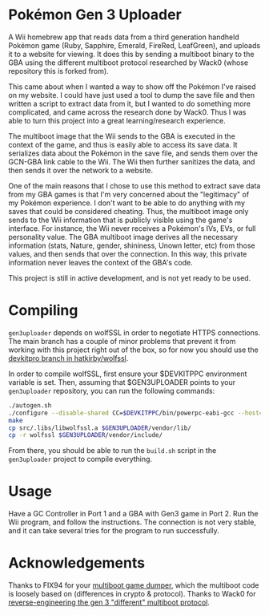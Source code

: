 ﻿# Pokémon Gen 3 Uploader
A Wii homebrew app that reads data from a third generation handheld Pokémon game (Ruby, Sapphire, Emerald, FireRed, LeafGreen), and uploads it to a website for viewing. It does this by sending a multiboot binary to the GBA using the different multiboot protocol researched by Wack0 (whose repository this is forked from).

This came about when I wanted a way to show off the Pokémon I've raised on my website. I could have just used a tool to dump the save file and then written a script to extract data from it, but I wanted to do something more complicated, and came across the research done by Wack0. Thus I was able to turn this project into a great learning/research experience.

The multiboot image that the Wii sends to the GBA is executed in the context of the game, and thus is easily able to access its save data. It serializes data about the Pokémon in the save file, and sends them over the GCN-GBA link cable to the Wii. The Wii then further sanitizes the data, and then sends it over the network to a website.

One of the main reasons that I chose to use this method to extract save data from my GBA games is that I'm very concerned about the "legitimacy" of my Pokémon experience. I don't want to be able to do anything with my saves that could be considered cheating. Thus, the multiboot image only sends to the Wii information that is publicly visible using the game's interface. For instance, the Wii never receives a Pokémon's IVs, EVs, or full personality value. The GBA multiboot image derives all the necessary information (stats, Nature, gender, shininess, Unown letter, etc) from those values, and then sends that over the connection. In this way, this private information never leaves the context of the GBA's code.

This project is still in active development, and is not yet ready to be used.

# Compiling
`gen3uploader` depends on wolfSSL in order to negotiate HTTPS connections. The main branch has a couple of minor problems that prevent it from working with this project right out of the box, so for now you should use the [devkitpro branch in hatkirby/wolfssl](/hatkirby/wolfssl/tree/devkitpro).

In order to compile wolfSSL, first ensure your $DEVKITPPC environment variable is set. Then, assuming that $GEN3UPLOADER points to your `gen3uploader` repository, you can run the following commands:

```bash
./autogen.sh
./configure --disable-shared CC=$DEVKITPPC/bin/powerpc-eabi-gcc --host=ppc --enable-singlethreaded RANLIB=$DEVKITPPC/bin/powerpc-eabi-gcc-ranlib CFLAGS="-DDEVKITPRO -DNO_WRITEV" --disable-examples --disable-crypttests
make
cp src/.libs/libwolfssl.a $GEN3UPLOADER/vendor/lib/
cp -r wolfssl $GEN3UPLOADER/vendor/include/
```

From there, you should be able to run the `build.sh` script in the `gen3uploader` project to compile everything.

# Usage
Have a GC Controller in Port 1 and a GBA with Gen3 game in Port 2. Run the Wii program, and follow the instructions. The connection is not very stable, and it can take several tries for the program to run successfully.

# Acknowledgements
Thanks to FIX94 for your [multiboot game dumper](https://github.com/FIX94/gba-link-cable-dumper), which the multiboot code is loosely based on (differences in crypto & protocol). Thanks to Wack0 for [reverse-engineering the gen 3 "different" multiboot protocol](https://github.com/Wack0/gba-gen3multiboot).

